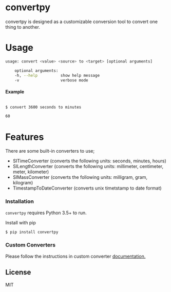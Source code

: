 # convertpy

convertpy is designed as a customizable conversion tool to convert one thing to another.

# Usage

```bash
usage: convert <value> <source> to <target> [optional arguments]

    optional arguments:
    -h, --help          show help message
    -v                  verbose mode
```

#### Example

```bash

$ convert 3600 seconds to minutes

60
```

# Features
There are some built-in converters to use;
- SITimeConverter (converts the following units: seconds, minutes, hours)
- SILengthConverter (converts the following units: millimeter, centimeter, meter, kilometer)
- SIMassConverter (converts the following units: milligram, gram, kilogram)
- TimestampToDateConverter (converts unix timetstamp to date format)

### Installation

```convertpy``` requires Python 3.5+ to run.

Install with pip

```sh
$ pip install convertpy
```

### Custom Converters

Please follow the instructions in custom converter [documentation.][custom_converter.doc]


License
----

MIT

[custom_converter.doc]: <https://github.com/bilalekremharmansa/converterpy/blob/main/docs/custom_converters.md>